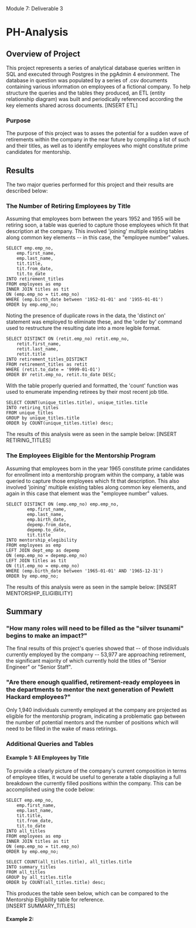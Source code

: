Module 7: Deliverable 3
# PH-Analysis

## Overview of Project
This project represents a series of analytical database queries written in SQL and executed through Postgres in the pgAdmin 4 environment.  The database in question was populated by a series of .csv documents containing various information on employees of a fictional company.  To help structure the queries and the tables they produced, an ETL (entity relationship diagram) was built and periodically referenced according the key elements shared across documents. 
[INSERT ETL]

### Purpose
The purpose of this project was to asses the potential for a sudden wave of retirements within the company in the near future by compiling a list of such and their titles, as well as to identify employees who might constitute prime candidates for mentorship.  

## Results
The two major queries performed for this project and their results are described below:

### The Number of Retiring Employees by Title
Assuming that employees born between the years 1952 and 1955 will be retiring soon, a table was queried to capture those employees which fit that description at the company.  This involved 'joining' multiple existing tables along common key elements -- in this case, the "employee number" values.  
```
SELECT emp.emp_no,
    emp.first_name,
	emp.last_name,
    tit.title,
    tit.from_date,
	tit.to_date
INTO retirement_titles
FROM employees as emp
INNER JOIN titles as tit
ON (emp.emp_no = tit.emp_no)
WHERE (emp.birth_date between '1952-01-01' and '1955-01-01')
ORDER by emp.emp_no;
```
Noting the presence of duplicate rows in the data, the 'distinct on' statement was employed to eliminate these, and the 'order by' command used to restructure the resulting date into a more legible format.
```
SELECT DISTINCT ON (retit.emp_no) retit.emp_no,
	retit.first_name,
	retit.last_name,
	retit.title
INTO retirement_titles_DISTINCT
FROM retirement_titles as retit
WHERE (retit.to_date = '9999-01-01')
ORDER BY retit.emp_no, retit.to_date DESC;
```
With the table properly queried and formatted, the 'count' function was used to enumerate impending retirees by their most recent job title. 
```
SELECT COUNT(unique_titles.title), unique_titles.title
INTO retiring_titles
FROM unique_titles 
GROUP by unique_titles.title
ORDER by COUNT(unique_titles.title) desc; 
```
The results of this analysis were as seen in the sample below:
[INSERT RETIRING_TITLES]

### The Employees Eligible for the Mentorship Program
Assuming that employees born in the year 1965 constitute prime candidates for enrollment into a mentorship program within the company, a table was queried to capture those employees which fit that description.  This also involved 'joining' multiple existing tables along common key elements, and again in this case that element was the "employee number" values.  
```
SELECT DISTINCT ON (emp.emp_no) emp.emp_no,
		emp.first_name,
		emp.last_name,
		emp.birth_date,
		depemp.from_date,
		depemp.to_date,
		tit.title
INTO mentorship_elegibility
FROM employees as emp
LEFT JOIN dept_emp as depemp
ON (emp.emp_no = depemp.emp_no)
LEFT JOIN titles as tit
ON (tit.emp_no = emp.emp_no)
WHERE (emp.birth_date between '1965-01-01' AND '1965-12-31')
ORDER by emp.emp_no;
```
The results of this analysis were as seen in the sample below:
[INSERT MENTORSHIP_ELIGIBILITY]

## Summary  

### "How many roles will need to be filled as the "silver tsunami" begins to make an impact?"
The final results of this project's queries showed that -- of those individuals currently employed by the company -- 53,977 are approaching retirement, the significant majority of which currently hold the titles of "Senior Engineer" or "Senior Staff". 

### "Are there enough qualified, retirement-ready employees in the departments to mentor the next generation of Pewlett Hackard employees?"
Only 1,940 individuals currently employed at the company are projected as eligible for the mentorship program, indicating a problematic gap between the number of potential mentors and the number of positions which will need to be filled in the wake of mass retirings. 

### Additional Queries and Tables

#### Example 1: All Employees by Title
To provide a clearly picture of the company's current composition in terms of employee titles, it would be useful to generate a table displaying a full breakdown the currently filled positions within the company.  This can be accomplished using the code below:
```
SELECT emp.emp_no,
    emp.first_name,
	emp.last_name,
    tit.title,
    tit.from_date,
	tit.to_date
INTO all_titles
FROM employees as emp
INNER JOIN titles as tit
ON (emp.emp_no = tit.emp_no)
ORDER by emp.emp_no; 

SELECT COUNT(all_titles.title), all_titles.title
INTO summary_titles
FROM all_titles 
GROUP by all_titles.title
ORDER by COUNT(all_titles.title) desc;
```
This produces the table seen below, which can be compared to the Mentorship Eligibility table for reference.  
[INSERT SUMMARY_TITLES]

#### Example 2: 
